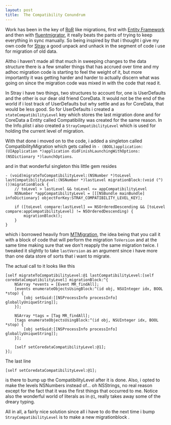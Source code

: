 ```yaml
---
layout: post
title:  The Compatibility Conundrum
---
```


Work has been in the key of [RoR](http://guides.rubyonrails.org/migrations.html) like migrations, first with [Entity Framework](http://msdn.microsoft.com/en-us/data/ef.aspx) and then with [fluentmigrator](https://github.com/schambers/fluentmigrator), it really beats the pants of trying to keep everything in sync manually. So being inspired by that i thought i give my own code for [Stray](http://stray.artsoftheinsane.com) a good unpack and unhack in the segment of code i use for migration of old data.

Altho i haven’t made all that much in sweeping changes to the data structure there is a few smaller things that has accrued over time and my adhoc migration code is starting to feel the weight of it, but more importantly it was getting harder and harder to actually discern what was going on since the migration code was mixed in with the code that read it.

In Stray i have two things, two structures to account for, one is UserDefaults and the other is our dear old friend CoreData. It would not be the end of the world if i lost track of UserDefaults but why settle and as for CoreData, that would be less good. So for UserDefaults i created a `stateCompatibilityLevel` key which stores the last migration done and for CoreData a Entity called Compatibility was created for the same reason. In the Info.plist i also created a `StrayCompatibilityLevel` which is used for holding the current level of migration.

With that done i moved on to the code, i added a singleton called CompatibilityMigration which gets called in `- (BOOL)application:(UIApplication *)application didFinishLaunchingWithOptions:(NSDictionary *)launchOptions`.

and in that wonderful singleton this little gem resides

	- (void)migrateToCompatibilityLevel:(NSNumber *)toLevel lastCompatibilityLevel:(NSNumber *)lastLevel migrationBlock:(void (^)())migrationBlock {
		// toLevel > lastLevel && toLevel <= appCompatibilityLevel
	    NSNumber *appCompatibilityLevel = [[[NSBundle mainBundle] infoDictionary] objectForKey:STRAY_COMPATIBILITY_LEVEL_KEY];

	    if ([toLevel compare:lastLevel] == NSOrderedDescending && [toLevel compare:appCompatibilityLevel] != NSOrderedDescending) {
	        migrationBlock();
	    }
	}

which i borrowed heavily from [MTMigration](http://https://github.com/mysterioustrousers/MTMigration), the idea being that you call it with a block of code that will perform the migration `ToVersion` and at the same time making sure that we don't reapply the same migration twice. I tweaked it slightly to take `lastVersion` as an argument since i have more than one data store of sorts that i want to migrate.

The actual call to it looks like this

	[self migrateToCompatibilityLevel:@1 lastCompatibilityLevel:[self coredataCompatibilityLevel] migrationBlock:^{
	    NSArray *events = [Event MR_findAll];
	    [events enumerateObjectsUsingBlock:^(id obj, NSUInteger idx, BOOL *stop) {
	        [obj setGuid:[[NSProcessInfo processInfo] globallyUniqueString]];
	    }];

	    NSArray *tags = [Tag MR_findAll];
	    [tags enumerateObjectsUsingBlock:^(id obj, NSUInteger idx, BOOL *stop) {
	        [obj setGuid:[[NSProcessInfo processInfo] globallyUniqueString]];
	    }];

	    [self setCoredataCompatibilityLevel:@1];
	}];

The last line
	
	[self setCoredataCompatibilityLevel:@1];

is there to bump up the CompatibilityLevel after it is done. Also, i opted to make the levels NSNumbers instead of... oh NSStrings, no real reason except for the fact that it was the first things that occurred to me. Notice also the wonderful world of literals as in `@1`, really takes away some of the dreary typing.

All in all, a fairly nice solution since all i have to do the next time i bump `StrayCompatibilityLevel` is to make a new migrationblock .
